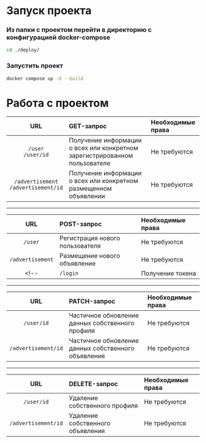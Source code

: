 # Запуск проекта
### Из папки с проектом перейти в директорию c конфигурацией docker-compose

```bash
cd ./deploy/
```
### Запустить проект
```bash
docker compose up -d --build
```

# Работа с проектом
|URL|GET-запрос|Необходимые права|
|:-:|:-|:-|
|`/user`<br>`/user/id`| Получение информации о всех или конкретном зарегистрированном пользователе|Не требуются|
|`/advertisement`<br>`/advertisement/id`| Получение информации о всех или конкретном размещенном объявлении|Не требуются|
---
| URL | POST-запрос| Необходимые права|
|:-:|:-|:-|
|`/user`| Регистрация нового пользователя | Не требуются |
|`/advertisement`| Размещение нового объявление | Не требуются |
<!-- |`/login`| Получение токена | Пользователь авторизован с помощью логина и пароля | -->
---
| URL | PATCH-запрос| Необходимые права|
|:-:|:-|:-|
|`/user/id`| Частичное обновление данных собственного профиля | Не требуются |
|`/advertisement/id`| Частичное обновление данных собственного объявления | Не требуются |
---
| URL | DELETE-запрос| Необходимые права|
|:-:|:-|:-|
|`/user/id`| Удаление собственного профиля | Не требуются |
|`/advertisement/id`| Удаление собственного объявления | Не требуются |